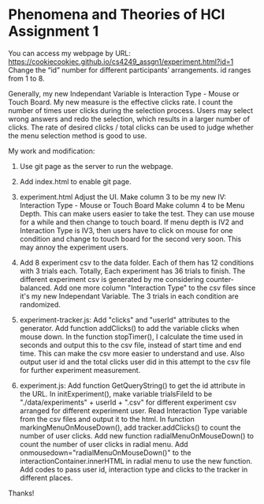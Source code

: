 # Phenomena and Theories of HCI Assignment 1

You can access my webpage by URL:
https://cookiecookiec.github.io/cs4249_assgn1/experiment.html?id=1
Change the “id” number for different participants’ arrangements. id ranges from 1 to 8.

Generally, my new Independant Variable is Interaction Type - Mouse or Touch Board.
My new measure is the effective clicks rate. I count the number of times user clicks during the selection process. Users may select wrong answers and redo the selection, which results in a larger number of clicks. The rate of desired clicks / total clicks can be used to judge whether the menu selection method is good to use.

My work and modification:
1. Use git page as the server to run the webpage.

2. Add index.html to enable git page.

3. experiment.html
    Adjust the UI.
    Make column 3 to be my new IV: Interaction Type - Mouse or Touch Board
    Make column 4 to be Menu Depth. This can make users easier to take the test. They can use mouse for a while and then change to touch board. If menu depth is IV2 and Interaction Type is IV3, then users have to click on mouse for one condition and change to touch board for the second very soon. This may annoy the experiment users.
    
4. Add 8 experiment csv to the data folder. Each of them has 12 conditions with 3 trials each. Totally, Each experiment has 36 trials to finish. The different experiment csv is generated by me considering counter-balanced.
    Add one more column "Interaction Type" to the csv files since it's my new Independant Variable.
    The 3 trials in each condition are randomized.

5. experiment-tracker.js:
    Add "clicks" and "userId" attributes to the generator.
    Add function addClicks() to add the variable clicks when mouse down.
    In the function stopTimer(), I calculate the time used in seconds and output this to the csv file, instead of start time and end time. This can make the csv more easier to understand and use.
    Also output user id and the total clicks user did in this attempt to the csv file for further experiment measurement.
    
6. experiment.js:
    Add function GetQueryString() to get the id attribute in the URL.
    In initExperiment(), make variable trialsFileId to be "./data/experiments" + userId + ".csv" for different experiment csv arranged for different experiment user.
    Read Interaction Type variable from the csv files and output it to the html.
    In function markingMenuOnMouseDown(), add tracker.addClicks() to count the number of user clicks.
    Add new function radialMenuOnMouseDown() to count the number of user clicks in radial menu.
    Add onmousedown=\"radialMenuOnMouseDown()\" to the interactionContainer.innerHTML in radial menu to use the new function.
    Add codes to pass user id, interaction type and clicks to the tracker in different places.
    
Thanks!
